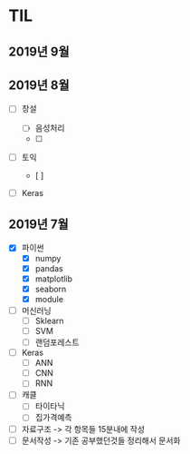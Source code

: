 # TIL



## 2019년 9월





## 2019년 8월

- [ ] 창설
  - [ ] 음성처리
  - [ ] 
- [ ] 토익
  - [ ] 
- [ ] Keras



## 2019년 7월

- [x] 파이썬
  - [x] numpy 
  - [x] pandas
  - [x] matplotlib
  - [x] seaborn
  - [x] module
- [ ] 머신러닝
  - [ ] Sklearn
  - [ ] SVM
  - [ ] 랜덤포레스트
- [ ] Keras
  - [ ] ANN
  - [ ] CNN
  - [ ] RNN 
- [ ] 캐클 
  - [ ] 타이타닉
  - [ ] 집가격예측
- [ ] 자료구조 -> 각 항목들 15분내에 작성
- [ ] 문서작성 -> 기존 공부했던것들 정리해서 문서화